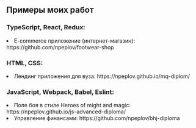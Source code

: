 ## Примеры моих работ

### TypeScript, React, Redux:
<li>E-commerce приложение (интернет-магазин): https://github.com/npeplov/footwear-shop</li>

### HTML, CSS:
<li>Лендинг приложения для вуза: https://npeplov.github.io/mq-diplom/</li>

### JavaScript, Webpack, Babel, Eslint:

<li> Поле боя в стиле Heroes of might and magic: https://npeplov.github.io/js-advanced-diploma/</li>

<li>Управление финансами: https://github.com/npeplov/bhj-diploma</li>
